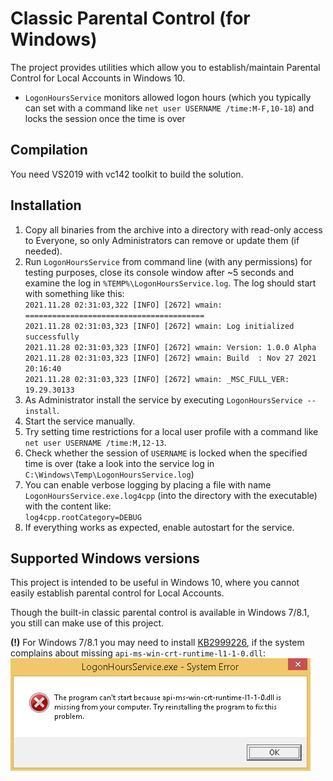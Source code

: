 # Classic Parental Control (for Windows)

The project provides utilities which allow you to establish/maintain Parental Control for Local Accounts in Windows 10.
- `LogonHoursService` monitors allowed logon hours (which you typically can set with a command like `net user USERNAME /time:M-F,10-18`) and locks the session once the time is over

## Compilation
You need VS2019 with vc142 toolkit to build the solution.

## Installation
1. Copy all binaries from the archive into a directory with read-only access to Everyone, so only Administrators can remove or update them (if needed).
2. Run `LogonHoursService` from command line (with any permissions) for testing purposes, close its console window after ~5 seconds and examine the log in `%TEMP%\LogonHoursService.log`. The log should start with something like this:  
   `2021.11.28 02:31:03,322 [INFO] [2672] wmain: ========================================`  
   `2021.11.28 02:31:03,323 [INFO] [2672] wmain: Log initialized successfully`  
   `2021.11.28 02:31:03,323 [INFO] [2672] wmain: Version: 1.0.0 Alpha`  
   `2021.11.28 02:31:03,323 [INFO] [2672] wmain: Build  : Nov 27 2021 20:16:40`  
   `2021.11.28 02:31:03,323 [INFO] [2672] wmain: _MSC_FULL_VER: 19.29.30133`  
3. As Administrator install the service by executing `LogonHoursService --install`.
4. Start the service manually.
5. Try setting time restrictions for a local user profile with a command like `net user USERNAME /time:M,12-13`.
6. Check whether the session of `USERNAME` is locked when the specified time is over (take a look into the service log in `C:\Windows\Temp\LogonHoursService.log`)
7. You can enable verbose logging by placing a file with name `LogonHoursService.exe.log4cpp` (into the directory with the executable) with the content like:  
   `log4cpp.rootCategory=DEBUG`
8. If everything works as expected, enable autostart for the service.

## Supported Windows versions

This project is intended to be useful in Windows 10, where you cannot easily establish parental control for Local Accounts.

Though the built-in classic parental control is available in Windows 7/8.1, you still can make use of this project.

**(!)** For Windows 7/8.1 you may need to install [KB2999226](https://support.microsoft.com/en-us/help/2999226/update-for-universal-c-runtime-in-windows), if the system complains about missing `api-ms-win-crt-runtime-l1-1-0.dll`:
![The program can't start because api-ms-win-crt-runtime-l1-1-0.dll is missing from your computer](doc/Windows8.1-api-ms-win-crt-runtime-l1-1-0.dll_is_missing.png)
